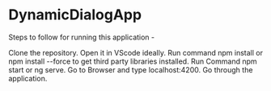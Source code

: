 # DynamicDialogApp

Steps to follow for running this application -


Clone the repository.
Open it in VScode ideally.
Run command npm install or npm install --force to get third party libraries installed.
Run Command npm start or ng serve.
Go to Browser and type localhost:4200.
Go through the application.
